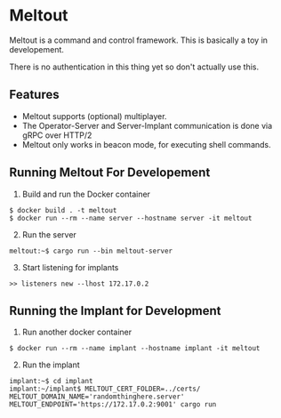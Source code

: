 # Meltout

Meltout is a command and control framework. This is basically a toy in developement.

There is no authentication in this thing yet so don't actually use this.

## Features
- Meltout supports (optional) multiplayer.
- The Operator-Server and Server-Implant communication is done via gRPC over HTTP/2
- Meltout only works in beacon mode, for executing shell commands.

## Running Meltout For Developement
1. Build and run the Docker container
```
$ docker build . -t meltout
$ docker run --rm --name server --hostname server -it meltout
```

2. Run the server
```
meltout:~$ cargo run --bin meltout-server
```

3. Start listening for implants
```
>> listeners new --lhost 172.17.0.2
```

## Running the Implant for Development
1. Run another docker container
```
$ docker run --rm --name implant --hostname implant -it meltout
```

2. Run the implant
```
implant:~$ cd implant
implant:~/implant$ MELTOUT_CERT_FOLDER=../certs/ MELTOUT_DOMAIN_NAME='randomthinghere.server' MELTOUT_ENDPOINT='https://172.17.0.2:9001' cargo run
```
